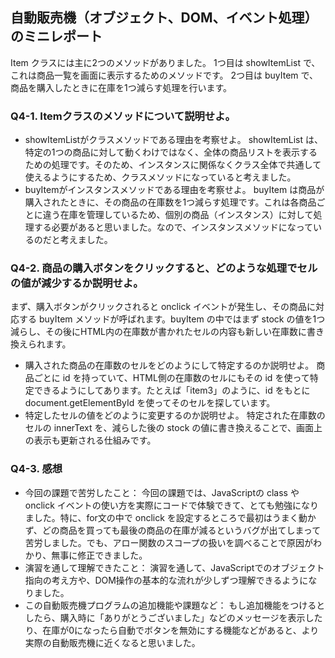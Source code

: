 ## 自動販売機（オブジェクト、DOM、イベント処理）のミニレポート
Item クラスには主に2つのメソッドがありました。
1つ目は showItemList で、これは商品一覧を画面に表示するためのメソッドです。
2つ目は buyItem で、商品を購入したときに在庫を1つ減らす処理を行います。
### Q4-1. Itemクラスのメソッドについて説明せよ。
* showItemListがクラスメソッドである理由を考察せよ。
showItemList は、特定の1つの商品に対して動くわけではなく、全体の商品リストを表示するための処理です。そのため、インスタンスに関係なくクラス全体で共通して使えるようにするため、クラスメソッドになっていると考えました。
* buyItemがインスタンスメソッドである理由を考察せよ。
buyItem は商品が購入されたときに、その商品の在庫数を1つ減らす処理です。これは各商品ごとに違う在庫を管理しているため、個別の商品（インスタンス）に対して処理する必要があると思いました。なので、インスタンスメソッドになっているのだと考えました。
### Q4-2. 商品の購入ボタンをクリックすると、どのような処理でセルの値が減少するか説明せよ。
まず、購入ボタンがクリックされると onclick イベントが発生し、その商品に対応する buyItem メソッドが呼ばれます。buyItem の中ではまず stock の値を1つ減らし、その後にHTML内の在庫数が書かれたセルの内容も新しい在庫数に書き換えられます。
* 購入された商品の在庫数のセルをどのようにして特定するのか説明せよ。
商品ごとに id を持っていて、HTML側の在庫数のセルにもその id を使って特定できるようにしてあります。たとえば「item3」のように、id をもとに document.getElementById を使ってそのセルを探しています。
* 特定したセルの値をどのように変更するのか説明せよ。
特定された在庫数のセルの innerText を、減らした後の stock の値に書き換えることで、画面上の表示も更新される仕組みです。
### Q4-3. 感想
* 今回の課題で苦労したこと：
今回の課題では、JavaScriptの class や onclick イベントの使い方を実際にコードで体験できて、とても勉強になりました。特に、for文の中で onclick を設定するところで最初はうまく動かず、どの商品を買っても最後の商品の在庫が減るというバグが出てしまって苦労しました。でも、アロー関数のスコープの扱いを調べることで原因がわかり、無事に修正できました。
* 演習を通して理解できたこと：
演習を通して、JavaScriptでのオブジェクト指向の考え方や、DOM操作の基本的な流れが少しずつ理解できるようになりました。
* この自動販売機プログラムの追加機能や課題など：
もし追加機能をつけるとしたら、購入時に「ありがとうございました」などのメッセージを表示したり、在庫が0になったら自動でボタンを無効にする機能などがあると、より実際の自動販売機に近くなると思いました。

